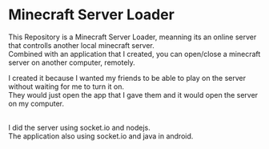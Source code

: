 # Minecraft Server Loader

This Repository is a Minecraft Server Loader, meanning its an online server that controlls another local minecraft server.<br>
Combined with an application that I created, you can open/close a minecraft server on another computer, remotely.

I created it because I wanted my friends to be able to play on the server without waiting for me to turn it on.<br>
They would just open the app that I gave them and it would open the server on my computer.<br><br>

I did the server using socket.io and nodejs.<br>
The application also using socket.io and java in android.
